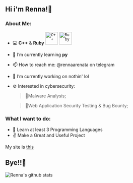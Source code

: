 ## Hi i'm Renna!🦌

### About Me:
- 💻 **C++** & **Ruby** <code><img src="https://github.com/abranhe/programming-languages-logos/blob/master/src/cpp/cpp_48x48.png" alt="C++" width="40" height="40" /></code>&nbsp;<code><img src="https://camo.githubusercontent.com/e6e2a1af3cd8afe9483f1e5ca1795ee6de67abaa298834c6ec75d0e384f88fc9/68747470733a2f2f63646e2e6a7364656c6976722e6e65742f6e706d2f4070726f6772616d6d696e672d6c616e6775616765732d6c6f676f732f7275627940302e302e302f727562795f323536783235362e706e67" alt="Ruby" width="40" heigh="40" /></code>
- 🌱 I’m currently learning **py**
- 📫 How to reach me: @rennaarenata on telegram
- 🔭 I’m currently working on nothin' lol
- ⚙  Interested in cybersecurity:  
  > 👾Malware Analysis;
  
  > 🔺Web Application Security Testing & Bug Bounty;

    <p align="left">
    
    </p>

### What I want to do:
- 📑 Learn at least 3 Programming Languages
- ✌ Make a Great and Useful Project


My site is [this](https://rennaarenata.github.io)

## Bye!!👋


![Renna's github stats](https://github-readme-stats.vercel.app/api?username=RENNAARENATA&show_icons=true&count_private=true&theme=react)
